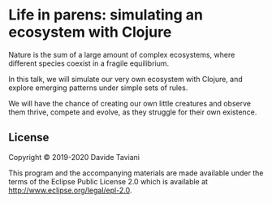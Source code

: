 # Life in parens: simulating an ecosystem with Clojure

Nature is the sum of a large amount of complex ecosystems, where different species coexist in a fragile equilibrium.

In this talk, we will simulate our very own ecosystem with Clojure, and explore emerging patterns under simple sets of rules.

We will have the chance of creating our own little creatures and observe them thrive, compete and evolve, as they struggle for their own existence.

## License

Copyright © 2019-2020 Davide Taviani

This program and the accompanying materials are made available under the terms of the Eclipse Public License 2.0 which is available at http://www.eclipse.org/legal/epl-2.0.


